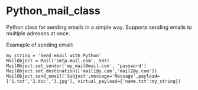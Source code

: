 # Python_mail_class
Python class for sending emails in a simple way.
Supports sending emails to multiple adresses at once.

Examaple of sending email:
```
my_string = 'Send email with Python'
MailObject = Mail('smtp.mail.com', 587)
MailObject.set_sender('my_mail@mail.com', 'password')
MailObject.set_destination(['mail1@y.com','mail2@y.com'])
MailObject.send_email('Subject',message='Message',payload=['1.txt','2.doc','3.jpg'], virtual_payload={'name.txt':my_string})
```

